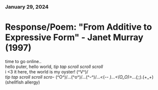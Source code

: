 ### January 29, 2024  
# Response/Poem: "From Additive to Expressive Form" - Janet Murray (1997)  

time to go online..  
hello puter, hello world, *tip tap scroll scroll scroll*   
i <3 it here, the world is my oyster! \(^V^)/  
*tip tap scroll scroll scro-* \(^O^)/...\(^o^)/...\(^-^)/...<(-_- )\...<(O_O)>...(;_;).(+_+)  
(shellfish allergy)  

